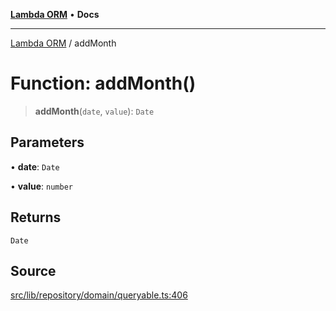 [**Lambda ORM**](../README.md) • **Docs**

***

[Lambda ORM](../README.md) / addMonth

# Function: addMonth()

> **addMonth**(`date`, `value`): `Date`

## Parameters

• **date**: `Date`

• **value**: `number`

## Returns

`Date`

## Source

[src/lib/repository/domain/queryable.ts:406](https://github.com/lambda-orm/lambdaorm-base/blob/369fa6c47dfcaa18334efd22efe5cc76c83a011a/src/lib/repository/domain/queryable.ts#L406)
